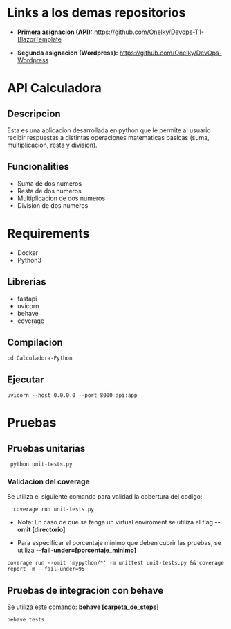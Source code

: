# Links a los demas repositorios 
* **Primera asignacion (API):** https://github.com/Onelky/Devops-T1-BlazorTemplate
  
* **Segunda asignacion (Wordpress):** https://github.com/Onelky/DevOps-Wordpress
  
# API Calculadora

## Descripcion
Esta es una aplicacion desarrollada en python que le permite al usuario recibir respuestas a distintas operaciones matematicas basicas (suma, multiplicacion, resta y division).

## Funcionalities

- Suma de dos numeros 
- Resta de dos numeros
- Multiplicacion de dos numeros
- Division de dos numeros

# Requirements 

- Docker
- Python3
  
## Librerias 

- fastapi
- uvicorn
- behave
- coverage

## Compilacion 
```
cd Calculadora-Python

```

## Ejecutar 

```
uvicorn --host 0.0.0.0 --port 8000 api:app

```

# Pruebas 

## Pruebas unitarias

```
 python unit-tests.py

```

### Validacion del coverage
Se utiliza el siguiente comando para validad la cobertura del codigo:
```
  coverage run unit-tests.py 

```

- Nota: En caso de que se tenga un virtual enviroment se utiliza el flag **--omit [directorio]**.
  
- Para especificar el porcentaje minimo que deben cubrir las pruebas, se utiliza **--fail-under=[porcentaje_minimo]**  

```
coverage run --omit 'mypython/*' -m unittest unit-tests.py && coverage report -m --fail-under=95

```


## Pruebas de integracion con behave 
Se utiliza este comando: **behave [carpeta_de_steps]**
```
behave tests 
```

